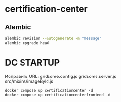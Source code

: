 # certification-center

## Alembic
``` bash
alembic revision --autogenerate -m "message"
alembic upgrade head
```

# DC STARTUP
Исправить URL:
gridsome.config.js
gridsome.server.js
src/mixins/imageById.js

```
docker compose up certificationcenter -d
docker compose up certificationcenterfrontend -d
```